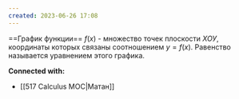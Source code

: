 ```yaml
---
created: 2023-06-26 17:08
---
```


==График функции== $f(x)$ - множество точек плоскости $ХОУ$, координаты которых связаны соотношением $y = f(x)$. Равенство называется уравнением этого графика.





**Connected with:**
- [[517 Сalculus MOC|Матан]] 



